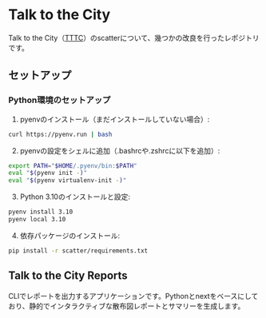 # Talk to the City

Talk to the City（[TTTC](https://github.com/AIObjectives/talk-to-the-city-reports)）のscatterについて、幾つかの改良を行ったレポジトリです。

## セットアップ

### Python環境のセットアップ

1. pyenvのインストール（まだインストールしていない場合）:
```bash
curl https://pyenv.run | bash
```

2. pyenvの設定をシェルに追加（.bashrcや.zshrcに以下を追加）:
```bash
export PATH="$HOME/.pyenv/bin:$PATH"
eval "$(pyenv init -)"
eval "$(pyenv virtualenv-init -)"
```

3. Python 3.10のインストールと設定:
```bash
pyenv install 3.10
pyenv local 3.10
```

4. 依存パッケージのインストール:
```bash
pip install -r scatter/requirements.txt
```

## Talk to the City Reports

CLIでレポートを出力するアプリケーションです。Pythonとnextをベースにしており、静的でインタラクティブな散布図レポートとサマリーを生成します。
